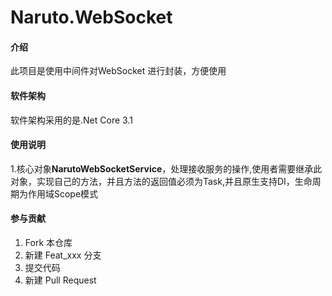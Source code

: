 # Naruto.WebSocket

#### 介绍
此项目是使用中间件对WebSocket 进行封装，方便使用
#### 软件架构
软件架构采用的是.Net Core 3.1


#### 使用说明
1.核心对象<b>NarutoWebSocketService</b>，处理接收服务的操作,使用者需要继承此对象，实现自己的方法，并且方法的返回值必须为Task,并且原生支持DI，生命周期为作用域Scope模式


#### 参与贡献

1.  Fork 本仓库
2.  新建 Feat_xxx 分支
3.  提交代码
4.  新建 Pull Request